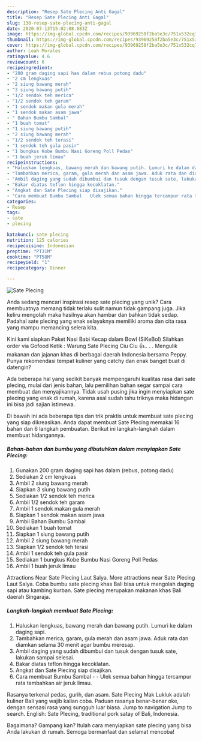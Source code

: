 ```yaml
---
description: "Resep Sate Plecing Anti Gagal"
title: "Resep Sate Plecing Anti Gagal"
slug: 130-resep-sate-plecing-anti-gagal
date: 2020-07-13T15:02:08.083Z
image: https://img-global.cpcdn.com/recipes/93969258f2ba5e3c/751x532cq70/sate-plecing-foto-resep-utama.jpg
thumbnail: https://img-global.cpcdn.com/recipes/93969258f2ba5e3c/751x532cq70/sate-plecing-foto-resep-utama.jpg
cover: https://img-global.cpcdn.com/recipes/93969258f2ba5e3c/751x532cq70/sate-plecing-foto-resep-utama.jpg
author: Leah Morales
ratingvalue: 4.6
reviewcount: 6
recipeingredient:
- "200 gram daging sapi has dalam rebus potong dadu"
- "2 cm lengkuas"
- "2 siung bawang merah"
- "3 siung bawang putih"
- "1/2 sendok teh merica"
- "1/2 sendok teh garam"
- "1 sendok makan gula merah"
- "1 sendok makan asam jawa"
- " Bahan Bumbu Sambal"
- "1 buah tomat"
- "1 siung bawang putih"
- "2 siung bawang merah"
- "1/2 sendok teh terasi"
- "1 sendok teh gula pasir"
- "1 bungkus Kobe Bumbu Nasi Goreng Poll Pedas"
- "1 buah jeruk limau"
recipeinstructions:
- "Haluskan lengkuas, bawang merah dan bawang putih. Lumuri ke dalam daging sapi."
- "Tambahkan merica, garam, gula merah dan asam jawa. Aduk rata dan diamkan selama 30 menit agar bumbu meresap."
- "Ambil daging yang sudah dibumbui dan tusuk dengan tusuk sate, lakukan sampai selesai."
- "Bakar diatas teflon hingga kecoklatan."
- "Angkat dan Sate Plecing siap disajikan."
- "Cara membuat Bumbu Sambal   Ulek semua bahan hingga tercampur rata tambahkan air jeruk limau."
categories:
- Resep
tags:
- sate
- plecing

katakunci: sate plecing 
nutrition: 125 calories
recipecuisine: Indonesian
preptime: "PT31M"
cooktime: "PT58M"
recipeyield: "1"
recipecategory: Dinner

---
```



![Sate Plecing](https://img-global.cpcdn.com/recipes/93969258f2ba5e3c/751x532cq70/sate-plecing-foto-resep-utama.jpg)

Anda sedang mencari inspirasi resep sate plecing yang unik? Cara membuatnya memang tidak terlalu sulit namun tidak gampang juga. Jika keliru mengolah maka hasilnya akan hambar dan bahkan tidak sedap. Padahal sate plecing yang enak selayaknya memiliki aroma dan cita rasa yang mampu memancing selera kita.

Kini kami siapkan Paket Nasi Babi Kecap dalam Bowl (SiKeBol) Silahkan order via Gofood Ketik : Warung Sate Plecing Ciu Ciu 👍.. . . Mengulik makanan dan jajanan khas di berbagai daerah Indonesia bersama Peppy. Punya rekomendasi tempat kuliner yang catchy dan enak banget buat di datengin?

Ada beberapa hal yang sedikit banyak mempengaruhi kualitas rasa dari sate plecing, mulai dari jenis bahan, lalu pemilihan bahan segar sampai cara membuat dan menyajikannya. Tidak usah pusing jika ingin menyiapkan sate plecing yang enak di rumah, karena asal sudah tahu triknya maka hidangan ini bisa jadi sajian istimewa.


Di bawah ini ada beberapa tips dan trik praktis untuk membuat sate plecing yang siap dikreasikan. Anda dapat membuat Sate Plecing memakai 16 bahan dan 6 langkah pembuatan. Berikut ini langkah-langkah dalam membuat hidangannya.

<!--inarticleads1-->

##### Bahan-bahan dan bumbu yang dibutuhkan dalam menyiapkan Sate Plecing:

1. Gunakan 200 gram daging sapi has dalam (rebus, potong dadu)
1. Sediakan 2 cm lengkuas
1. Ambil 2 siung bawang merah
1. Siapkan 3 siung bawang putih
1. Sediakan 1/2 sendok teh merica
1. Ambil 1/2 sendok teh garam
1. Ambil 1 sendok makan gula merah
1. Siapkan 1 sendok makan asam jawa
1. Ambil  Bahan Bumbu Sambal
1. Sediakan 1 buah tomat
1. Siapkan 1 siung bawang putih
1. Ambil 2 siung bawang merah
1. Siapkan 1/2 sendok teh terasi
1. Ambil 1 sendok teh gula pasir
1. Sediakan 1 bungkus Kobe Bumbu Nasi Goreng Poll Pedas
1. Ambil 1 buah jeruk limau


Attractions Near Sate Plecing Laut Salya. More attractions near Sate Plecing Laut Salya. Coba bumbu sate plecing khas Bali bisa untuk mengolah daging sapi atau kambing kurban. Sate plecing merupakan makanan khas Bali daerah Singaraja. 

<!--inarticleads2-->

##### Langkah-langkah membuat Sate Plecing:

1. Haluskan lengkuas, bawang merah dan bawang putih. Lumuri ke dalam daging sapi.
1. Tambahkan merica, garam, gula merah dan asam jawa. Aduk rata dan diamkan selama 30 menit agar bumbu meresap.
1. Ambil daging yang sudah dibumbui dan tusuk dengan tusuk sate, lakukan sampai selesai.
1. Bakar diatas teflon hingga kecoklatan.
1. Angkat dan Sate Plecing siap disajikan.
1. Cara membuat Bumbu Sambal -  -  Ulek semua bahan hingga tercampur rata tambahkan air jeruk limau.


Rasanya terkenal pedas, gurih, dan asam. Sate Plecing Mak Lukluk adalah kuliner Bali yang wajib kalian coba. Paduan rasanya benar-benar oke, dengan sensasi rasa yang sungguh luar biasa. Jump to navigation Jump to search. English: Sate Plecing, traditional pork satay of Bali, Indonesia. 

Bagaimana? Gampang kan? Itulah cara menyiapkan sate plecing yang bisa Anda lakukan di rumah. Semoga bermanfaat dan selamat mencoba!
